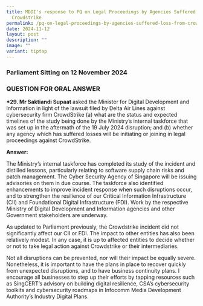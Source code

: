 ```yaml
---
title: MDDI's response to PQ on Legal Proceedings by Agencies Suffered Loss from
  Crowdstrike
permalink: /pq-on-legal-proceedings-by-agencies-suffered-loss-from-crowdstrike/
date: 2024-11-12
layout: post
description: ""
image: ""
variant: tiptap
---
```

<h3>Parliament Sitting on 12 November 2024</h3>
<h3>QUESTION FOR ORAL ANSWER</h3>
<p><strong>*29. Mr Saktiandi Supaat </strong>asked the Minister for Digital
Development and Information in light of the lawsuit filed by Delta Air
Lines against cybersecurity firm CrowdStrike (a) what are the status and
expected timelines of the study being done by the Ministry’s internal taskforce
that was set up in the aftermath of the 19 July 2024 disruption; and (b)
whether any agency which has suffered losses will be initiating or joining
in legal proceedings against CrowdStrike.</p>
<p><strong>Answer:</strong>
</p>
<p>The Ministry’s internal taskforce has completed its study of the incident
and distilled lessons, particularly relating to software supply chain risks
and patch management. The Cyber Security Agency of Singapore will be issuing
advisories on them in due course. The taskforce also identified enhancements
to improve incident response when such disruptions occur, and to strengthen
the resilience of our Critical Information Infrastructure (CII) and Foundational
Digital Infrastructure (FDI). Work by the respective Ministry of Digital
Development and Information agencies and other Government stakeholders
are underway.</p>
<p>As updated to Parliament previously, the Crowdstrike incident did not
significantly affect our CII or FDI. The impact to other entities has also
been relatively modest. In any case, it is up to affected entities to decide
whether or not to take legal action against Crowdstrike or their intermediaries.</p>
<p>Not all disruptions can be prevented, nor will their impact be equally
severe. Nonetheless, it is important to have the plans in place to recover
quickly from unexpected disruptions, and to have business continuity plans.
I encourage all businesses to step up their efforts by tapping resources
such as SingCERT’s advisory on building digital resilience, CSA’s cybersecurity
toolkits and cybersecurity roadmaps in Infocomm Media Development Authority’s
Industry Digital Plans.</p>